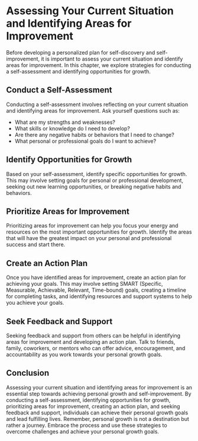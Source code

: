 Assessing Your Current Situation and Identifying Areas for Improvement
=========================================================================================================================

Before developing a personalized plan for self-discovery and self-improvement, it is important to assess your current situation and identify areas for improvement. In this chapter, we explore strategies for conducting a self-assessment and identifying opportunities for growth.

Conduct a Self-Assessment
-------------------------

Conducting a self-assessment involves reflecting on your current situation and identifying areas for improvement. Ask yourself questions such as:

* What are my strengths and weaknesses?
* What skills or knowledge do I need to develop?
* Are there any negative habits or behaviors that I need to change?
* What personal or professional goals do I want to achieve?

Identify Opportunities for Growth
---------------------------------

Based on your self-assessment, identify specific opportunities for growth. This may involve setting goals for personal or professional development, seeking out new learning opportunities, or breaking negative habits and behaviors.

Prioritize Areas for Improvement
--------------------------------

Prioritizing areas for improvement can help you focus your energy and resources on the most important opportunities for growth. Identify the areas that will have the greatest impact on your personal and professional success and start there.

Create an Action Plan
---------------------

Once you have identified areas for improvement, create an action plan for achieving your goals. This may involve setting SMART (Specific, Measurable, Achievable, Relevant, Time-bound) goals, creating a timeline for completing tasks, and identifying resources and support systems to help you achieve your goals.

Seek Feedback and Support
-------------------------

Seeking feedback and support from others can be helpful in identifying areas for improvement and developing an action plan. Talk to friends, family, coworkers, or mentors who can offer advice, encouragement, and accountability as you work towards your personal growth goals.

Conclusion
----------

Assessing your current situation and identifying areas for improvement is an essential step towards achieving personal growth and self-improvement. By conducting a self-assessment, identifying opportunities for growth, prioritizing areas for improvement, creating an action plan, and seeking feedback and support, individuals can achieve their personal growth goals and lead fulfilling lives. Remember, personal growth is not a destination but rather a journey. Embrace the process and use these strategies to overcome challenges and achieve your personal growth goals.
